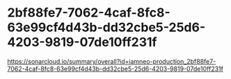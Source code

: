 # 2bf88fe7-7062-4caf-8fc8-63e99cf4d43b-dd32cbe5-25d6-4203-9819-07de10ff231f
https://sonarcloud.io/summary/overall?id=iamneo-production_2bf88fe7-7062-4caf-8fc8-63e99cf4d43b-dd32cbe5-25d6-4203-9819-07de10ff231f
